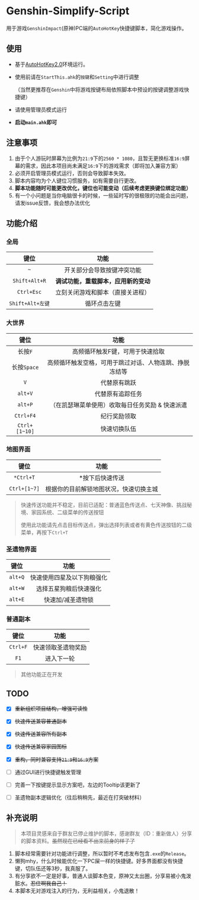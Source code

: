 # Genshin-Simplify-Script
用于游戏`GenshinImpact`(原神)PC端的`AutoHotKey`快捷键脚本，简化游戏操作。

## 使用
- 基于[AutoHotKey2.0](https://www.autohotkey.com/)环境运行。
- 使用前请在`StartThis.ahk`的`按键`和`Setting`中进行调整
  
  （当然更推荐在`Genshin`中将游戏按键布局依照脚本中预设的按键调整游戏快捷键）
- 请使用管理员模式运行
- **启动`main.ahk`即可**

## 注意事项
1. 由于个人游玩时屏幕为比例为`21:9`下的`2560 * 1080`，且暂无更换标准`16:9`屏幕的需求，因此本项目尚未满足`16:9`下的游戏需求（即将加入兼容方案）<br>
2. 必须开启管理员模式运行，否则会导致脚本失效。
3. 脚本内容均为个人键位习惯服务，如有需要自行更改。
4. **脚本功能随时可能更改优化，键位也可能变动（后续考虑更换键位绑定功能）**
5. 有一个小问题是当你电脑很卡的时候，一些延时写的很极限的功能会出问题，请发issue反馈，我会想办法优化

## 功能介绍

### 全局
|       键位       |                 功能                 |
| :--------------: | :----------------------------------: |
|       `~`        |      开关部分会导致按键冲突功能      |
|  `Shift+Alt+R`   | **调试功能，重载脚本，应用新的变动** |
|    `Ctrl+Esc`    |   立刻关闭游戏和脚本（直接关进程）   |
| `Shift+Alt+左键` |             循环点击左键             |

### 大世界
|     键位      |                          功能                          |
| :-----------: | :----------------------------------------------------: |
|    长按`F`    |            高频循环触发F键，可用于快速拾取             |
|  长按`Space`  | 高频循环触发空格，可用于跳过对话、人物连跳、挣脱冻结等 |
|      `V`      |                      代替原有跳跃                      |
|    `alt+V`    |                    代替原有追踪任务                    |
|    `alt+P`    |    （在凯瑟琳菜单使用）收取每日任务奖励 & 快速派遣     |
|   `Ctrl+F4`   |                      纪行奖励领取                      |
| `Ctrl+[1~10]` |                      快速切换队伍                      |



### 地图界面
|     键位     |                  功能                  |
| :----------: | :------------------------------------: |
|  `*Ctrl+T`   |            *按下后快速传送             |
| `Ctrl+[1~7]` | 根据你的目前解锁地图状况，快速切换主城 |

> 快速传送功能并不稳定，目前已适配：普通蓝色传送点、七天神像、挑战秘境、家园系统、二级菜单的传送按钮
>
> 使用此功能请先点击目标传送点，弹出选择列表或者有黄色传送按钮的二级菜单，再按下`Ctrl+T`

### 圣遗物界面
|  键位   |            功能            |
| :-----: | :------------------------: |
| `alt+Q` | 快速使用四星及以下狗粮强化 |
| `alt+W` |   选择五星狗粮后快速强化   |
| `alt+E` |     快速加/减圣遗物锁      |

### 普通副本
|   键位   |        功能        |
| :------: | :----------------: |
| `Ctrl+F` | 快速领取圣遗物奖励 |
|   `F1`   |     进入下一轮     |


> 其他功能正在开发


## TODO
- [x] ~~重新组织项目结构，增强可读性~~
- [x] ~~快速传送兼容普通副本~~
- [x] ~~快速传送兼容所有副本~~
- [x] ~~快速传送兼容家园图标~~
- [x] ~~重构，同时兼容支持`21:9`和`16:9`方案~~
- [ ] 通过GUI进行快捷键触发管理
- [ ] 完善一下按键提示显示方案吧，左边的Tooltip该更新了
- [ ] 圣遗物副本逻辑优化（往后稍稍先，最近在打突破材料）


## 补充说明

> 本项目灵感来自于群友已停止维护的脚本，感谢群友（ID：重新做人）分享的脚本资料。~~虽然现在已经看不出来前身的样子了~~

1. 脚本经常需要针对功能进行调整，所以暂时不考虑发布包含`.exe`的`Release`。
2. 懒狗mhy，什么时候能优化一下PC屎一样的快捷键。好多界面都没有快捷键，切队伍还等3秒，我真服了。
3. 有分享欲不一定是好事，普通人谈脚本色变，原神又太出圈，分享易被小鬼泼脏水。~~忍住啊我自己！~~
4. 本脚本无对游戏注入的行为，无利益相关，小鬼退散！